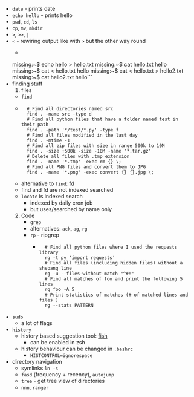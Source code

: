 - `date` - prints date
- `echo hello` - prints hello
- `pwd`, `cd`, `ls`
- `cp`, `mv`, `mkdir`
- `>`, `>>`, `|`
- `<` - rewiring output like with `>` but the other way round
	- ```
	missing:~$ echo hello > hello.txt
	missing:~$ cat hello.txt
	hello
	missing:~$ cat < hello.txt
	hello
	missing:~$ cat < hello.txt > hello2.txt
	missing:~$ cat hello2.txt
	hello```
- finding stuff
	1. files
	- `find`
	- ```	
		# Find all directories named src
		find . -name src -type d
		# Find all python files that have a folder named test in their path
		find . -path '*/test/*.py' -type f
		# Find all files modified in the last day
		find . -mtime -1
		# Find all zip files with size in range 500k to 10M
		find . -size +500k -size -10M -name '*.tar.gz'
		# Delete all files with .tmp extension
		find . -name '*.tmp' -exec rm {} \;
		# Find all PNG files and convert them to JPG
		find . -name '*.png' -exec convert {} {}.jpg \;
	- alternative to `find`: [fd](https://github.com/sharkdp/fd)
	- find and fd are not indexed searched
	- `locate` is indexed search
		- indexed by daily cron job
		- but uses/searched by name only
	2. Code
		- `grep`
		- alternatives: `ack`, `ag`, `rg`
		- `rp` - ripgrep
			- ```
				# Find all python files where I used the requests library
				rg -t py 'import requests'
				# Find all files (including hidden files) without a shebang line
				rg -u --files-without-match "^#!"
				# Find all matches of foo and print the following 5 lines
				rg foo -A 5
				# Print statistics of matches (# of matched lines and files )
				rg --stats PATTERN
- `sudo`
	- a lot of flags
- `history`
	- history based suggestion tool: [fish](https://fishshell.com/)
		- can be enabled in zsh
	- history behaviour can be changed in `.bashrc`
		- `HISTCONTROL=ignorespace`
- directory navigation
	- symlinks `ln -s`
	- `fasd` (frequency + recency), `autojump`
	- `tree` - get tree view of directories
	- `nnn`, `ranger`